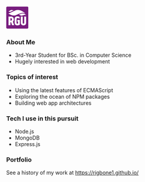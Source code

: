 ![Robert Gordon University](rgu.png)
### About Me
- 3rd-Year Student for BSc. in Computer Science
- Hugely interested in web development

### Topics of interest
- Using the latest features of ECMAScript
- Exploring the ocean of NPM packages
- Building web app architectures

### Tech I use in this pursuit
- Node.js
- MongoDB
- Express.js

### Portfolio
See a history of my work at https://rigbone1.github.io/
